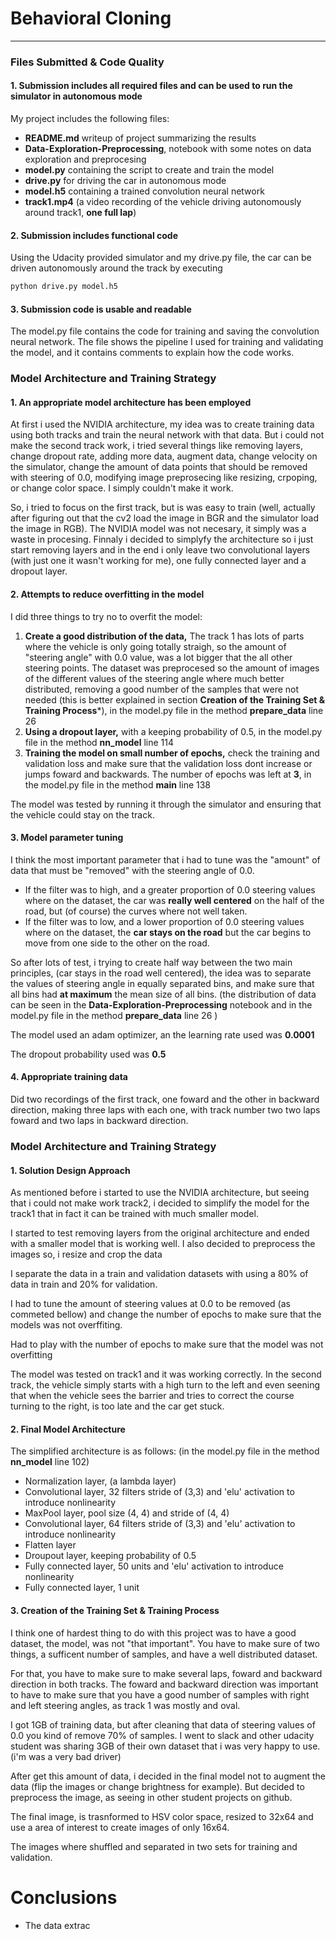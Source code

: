 # **Behavioral Cloning** 

---
### Files Submitted & Code Quality

#### 1. Submission includes all required files and can be used to run the simulator in autonomous mode

My project includes the following files:
* **README.md** writeup of project summarizing the results
* **Data-Exploration-Preprocessing**, notebook with some notes on data exploration and preprocesing
* **model.py** containing the script to create and train the model
* **drive.py** for driving the car in autonomous mode
* **model.h5** containing a trained convolution neural network 
* **track1.mp4** (a video recording of the vehicle driving autonomously around track1, **one full lap**)

#### 2. Submission includes functional code
Using the Udacity provided simulator and my drive.py file, the car can be driven autonomously around the track by executing 
```sh
python drive.py model.h5
```

#### 3. Submission code is usable and readable

The model.py file contains the code for training and saving the convolution neural network. The file shows the pipeline I used for training and validating the model, and it contains comments to explain how the code works.

### Model Architecture and Training Strategy

#### 1. An appropriate model architecture has been employed

At first i used the NVIDIA architecture, my idea was to create training data using both tracks and train the neural network with that data. But i could not make the second track work, i tried several things like removing layers, change dropout rate, adding more data, augment data, change velocity on the simulator, change the amount of data points that should be removed with steering of 0.0, modifying image preprosecing like resizing, crpoping, or change color space. I simply couldn't make it work.

So, i tried to focus on the first track, but is was easy to train (well, actually after figuring out that the cv2 load the image in BGR and the simulator load the image in RGB). The NVIDIA model was not necesary, it simply was a waste in procesing. Finnaly i decided to simplyfy the architecture so i just start removing layers and in the end i only leave two convolutional layers (with just one it wasn't working for me), one fully connected layer and a dropout layer.


#### 2. Attempts to reduce overfitting in the model

I did three things to try no to overfit the model:

1. **Create a good distribution of the data,** The track 1 has lots of parts where the vehicle is only going totally straigh, so the amount of "steering angle" with 0.0 value, was a lot bigger that the all other steering points. The dataset was preprocesed so the amount of images of the different values of the steering angle where much better distributed, removing a good number of the samples that were not needed (this is better explained in section **Creation of the Training Set & Training Process***), in the model.py file in the method **prepare_data** line 26
2. **Using a dropout layer,** with a keeping probability of 0.5, in the model.py file in the method **nn_model** line 114
3. **Training the model on small number of epochs,** check the training and validation loss and make sure that the validation loss dont increase or jumps foward and backwards. The number of epochs was left at **3**, in the model.py file in the method **main** line 138

The model was tested by running it through the simulator and ensuring that the vehicle could stay on the track.

#### 3. Model parameter tuning

I think the most important parameter that i had to tune was the "amount" of data that must be "removed" with the steering angle of 0.0. 

- If the filter was to high, and a greater proportion of 0.0 steering values where on the dataset, the car was **really well centered** on the half of the road, but (of course) the curves where not well taken.
- If the filter was to low, and a lower proportion of 0.0 steering values where on the dataset, the **car stays on the road** but the car begins to move from one side to the other on the road.

So after lots of test, i trying to create half way between the two main principles, (car stays in the road well centered), the idea was to separate the values of steering angle in equally separated bins, and make sure that all bins had **at maximum** the mean size of all bins. (the distribution of data can be seen in the **Data-Exploration-Preprocessing** notebook and in the model.py file in the method **prepare_data** line 26 ) 

The model used an adam optimizer, an the learning rate used was **0.0001**

The dropout probability used was **0.5**

#### 4. Appropriate training data

Did two recordings of the first track, one foward and the other in backward direction, making three laps with each one, with track number two two laps foward and two laps in backward direction.

### Model Architecture and Training Strategy

#### 1. Solution Design Approach

As mentioned before i started to use the NVIDIA architecture, but seeing that i could not make work track2, i decided to simplify the model for the track1 that in fact it can be trained with much smaller model.

I started to test removing layers from the original architecture and ended with a smaller model that is working well. I also decided to preprocess the images so, i resize and crop the data 

I separate the data in a train and validation datasets with using a 80% of data in train and 20% for validation.

I had to tune the amount of steering values at 0.0 to be removed (as commeted bellow) and change the number of epochs to make sure that the models was not overffiting.

Had to play with the number of epochs to make sure that the model was not overfitting

The model was tested on track1 and it was working correctly. In the second track, the vehicle simply starts with a high turn to the left and even seening that when the vehicle sees the barrier and tries to correct the course turning to the right, is too late and the car get stuck.

#### 2. Final Model Architecture

The simplified architecture is as follows: (in the model.py file in the method **nn_model** line 102)

- Normalization layer, (a lambda layer)
- Convolutional layer, 32 filters stride of (3,3) and 'elu' activation to introduce nonlinearity
- MaxPool layer, pool size (4, 4) and stride of (4, 4)
- Convolutional layer, 64 filters stride of (3,3) and 'elu' activation to introduce nonlinearity
- Flatten layer
- Droupout layer, keeping probability of 0.5
- Fully connected layer, 50 units and 'elu' activation to introduce nonlinearity
- Fully connected layer, 1 unit

#### 3. Creation of the Training Set & Training Process

I think one of hardest thing to do with this project was to have a good dataset, the model, was not "that important". You have to make sure of two things, a sufficent number of samples, and have a well distributed dataset.

For that, you have to make sure to make several laps, foward and backward direction in both tracks. The foward and backward direction was important to have to make sure that you have a good number of samples with right and left steering angles, as track 1 was mostly and oval.

I got 1GB of training data, but after cleaning that data of steering values of 0.0 you kind of remove 70% of samples. I went to slack and other udacity student was sharing 3GB of their own dataset that i was very happy to use. (i'm was a very bad driver)

After get this amount of data, i decided in the final model not to augment the data (flip the images or change brightness for example). But decided to preprocess the image, as seeing in other student projects on github.

The final image, is trasnformed to HSV color space, resized to 32x64 and use a area of interest to create images of only 16x64.

The images where shuffled and separated in two sets for training and validation.

# Conclusions

- The data extrac
